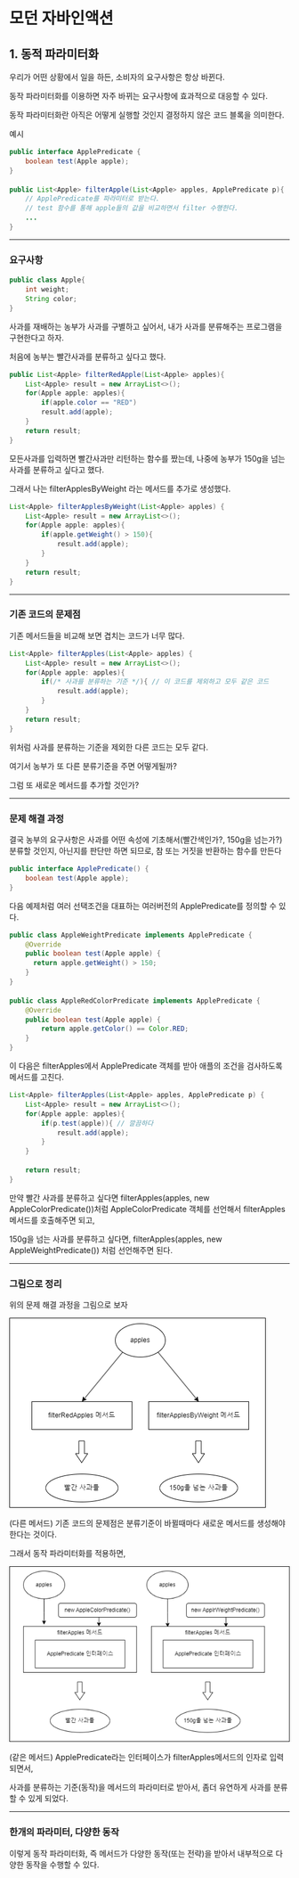 # 모던 자바인액션

## 1. 동적 파라미터화

우리가 어떤 상황에서 일을 하든, 소비자의 요구사항은 항상 바뀐다.

동작 파라미터화를 이용하면 자주 바뀌는 요구사항에 효과적으로 대응할 수 있다. 

동작 파라미터화란 아직은 어떻게 실행할 것인지 결정하지 않은 코드 블록을 의미한다.

예시
```java
public interface ApplePredicate {
	boolean test(Apple apple);
}

public List<Apple> filterApple(List<Apple> apples, ApplePredicate p){
    // ApplePredicate를 파라미터로 받는다.
    // test 함수를 통해 apple들의 값을 비교하면서 filter 수행한다.
    ...
}
```

---

### 요구사항
```java
public class Apple{
    int weight;
    String color;
}
```

사과를 재배하는 농부가 사과를 구별하고 싶어서,
내가 사과를 분류해주는 프로그램을 구현한다고 하자.

처음에 농부는 빨간사과를 분류하고 싶다고 했다.

```java
public List<Apple> filterRedApple(List<Apple> apples){
    List<Apple> result = new ArrayList<>();
    for(Apple apple: apples){
        if(apple.color == "RED")
        result.add(apple);
    }
    return result;
}
```

모든사과를 입력하면 빨간사과만 리턴하는 함수를 짰는데,
나중에 농부가 150g을 넘는 사과를 분류하고 싶다고 했다.

그래서 나는 filterApplesByWeight 라는 메서드를 추가로 생성했다.

```java
List<Apple> filterApplesByWeight(List<Apple> apples) {
	List<Apple> result = new ArrayList<>();
	for(Apple apple: apples){
    	if(apple.getWeight() > 150){
        	result.add(apple);
        }
    }
    return result;
}
```

---

### 기존 코드의 문제점

기존 메서드들을 비교해 보면 겹치는 코드가 너무 많다.

```java
List<Apple> filterApples(List<Apple> apples) {
	List<Apple> result = new ArrayList<>();
	for(Apple apple: apples){
    	if(/* 사과를 분류하는 기준 */){ // 이 코드를 제외하고 모두 같은 코드
        	result.add(apple);
        }
    }
    return result;
}
```

위처럼 사과를 분류하는 기준을 제외한 다른 코드는 모두 같다.

여기서 농부가 또 다른 분류기준을 주면 어떻게될까?

그럼 또 새로운 메서드를 추가할 것인가?

---

### 문제 해결 과정

결국 농부의 요구사항은 사과를 어떤 속성에 기초해서(빨간색인가?, 150g을 넘는가?) 분류할 것인지, 아닌지를 판단만 하면 되므로, 참 또는 거짓을 반환하는 함수를 만든다

```java
public interface ApplePredicate() {
	boolean test(Apple apple);
}
```

다음 예제처럼 여러 선택조건을 대표하는 여러버전의 ApplePredicate를 정의할 수 있다.

```java
public class AppleWeightPredicate implements ApplePredicate {
    @Override
    public boolean test(Apple apple) {
      return apple.getWeight() > 150;
    }
}

public class AppleRedColorPredicate implements ApplePredicate {
    @Override
    public boolean test(Apple apple) {
        return apple.getColor() == Color.RED;
    }
}

```

이 다음은 filterApples에서 ApplePredicate 객체를 받아 애플의 조건을 검사하도록 메서드를 고친다.

```java
List<Apple> filterApples(List<Apple> apples, ApplePredicate p) {
	List<Apple> result = new ArrayList<>();
	for(Apple apple: apples){
    	if(p.test(apple)){ // 깔끔하다
        	result.add(apple);
        }
    }
    
    return result;
}
```

만약 빨간 사과를 분류하고 싶다면
filterApples(apples, new AppleColorPredicate())처럼
AppleColorPredicate 객체를 선언해서 filterApples 메서드를 호출해주면 되고,

150g을 넘는 사과를 분류하고 싶다면,
filterApples(apples, new AppleWeightPredicate()) 처럼 선언해주면 된다.

---

### 그림으로 정리

위의 문제 해결 과정을 그림으로 보자

![](../image/dynamic_parameter1.png)

(다른 메서드)
기존 코드의 문제점은 분류기준이 바뀔때마다 새로운 메서드를 생성해야 한다는 것이다.


그래서 동작 파라미터화를 적용하면,

![Alt text](../image/dynamic_paramter2.png)

(같은 메서드)
ApplePredicate라는 인터페이스가 filterApples메서드의 인자로 입력되면서,

사과를 분류하는 기준(동작)을 메서드의 파라미터로 받아서, 좀더 유연하게 사과를 분류할 수 있게 되었다.

---

### 한개의 파라미터, 다양한 동작

이렇게 동작 파라미터화, 즉 메서드가 다양한 동작(또는 전략)을 받아서 내부적으로 다양한 동작을 수행할 수 있다.


